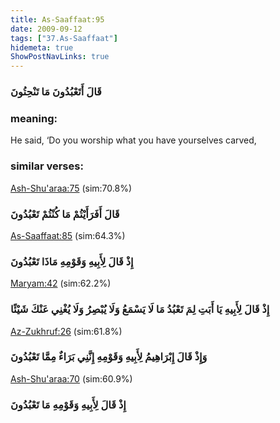 ```yaml
---
title: As-Saaffaat:95
date: 2009-09-12
tags: ["37.As-Saaffaat"]
hidemeta: true 
ShowPostNavLinks: true 
---
```

### قَالَ أَتَعْبُدُونَ مَا تَنْحِتُونَ
### meaning: 
He said, ‘Do you worship what you have yourselves carved,
### similar verses: 

[Ash-Shu'araa:75](/26/75) (sim:70.8%)

### قَالَ أَفَرَأَيْتُمْ مَا كُنْتُمْ تَعْبُدُونَ

[As-Saaffaat:85](/37/85) (sim:64.3%)

### إِذْ قَالَ لِأَبِيهِ وَقَوْمِهِ مَاذَا تَعْبُدُونَ

[Maryam:42](/19/42) (sim:62.2%)

### إِذْ قَالَ لِأَبِيهِ يَا أَبَتِ لِمَ تَعْبُدُ مَا لَا يَسْمَعُ وَلَا يُبْصِرُ وَلَا يُغْنِي عَنْكَ شَيْئًا

[Az-Zukhruf:26](/43/26) (sim:61.8%)

### وَإِذْ قَالَ إِبْرَاهِيمُ لِأَبِيهِ وَقَوْمِهِ إِنَّنِي بَرَاءٌ مِمَّا تَعْبُدُونَ

[Ash-Shu'araa:70](/26/70) (sim:60.9%)

### إِذْ قَالَ لِأَبِيهِ وَقَوْمِهِ مَا تَعْبُدُونَ
